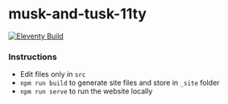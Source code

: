 # musk-and-tusk-11ty

[![Eleventy Build](https://github.com/sasidhar/musk-and-tusk-11ty/actions/workflows/eleventy_build.yml/badge.svg)](https://github.com/sasidhar/musk-and-tusk-11ty/actions/workflows/eleventy_build.yml)

### Instructions

- Edit files only in `src`
- `npm run build` to generate site files and store in `_site` folder
- `npm run serve` to run the website locally
